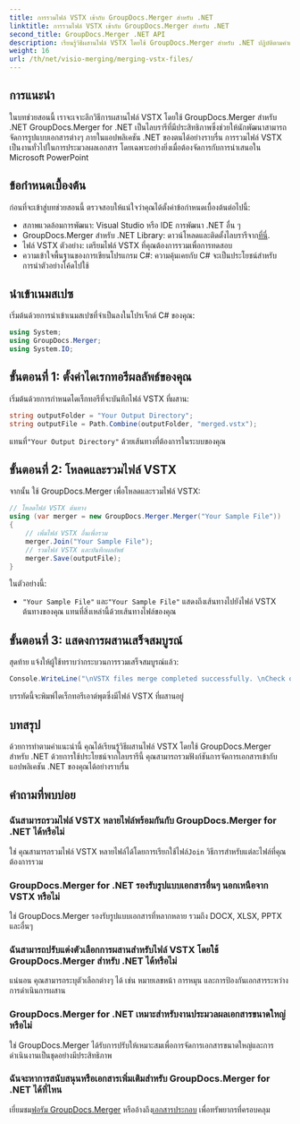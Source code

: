 ```yaml
---
title: การรวมไฟล์ VSTX เข้ากับ GroupDocs.Merger สำหรับ .NET
linktitle: การรวมไฟล์ VSTX เข้ากับ GroupDocs.Merger สำหรับ .NET
second_title: GroupDocs.Merger .NET API
description: เรียนรู้วิธีผสานไฟล์ VSTX โดยใช้ GroupDocs.Merger สำหรับ .NET ปฏิบัติตามคำแนะนำทีละขั้นตอนนี้เพื่อการจัดการเอกสารที่มีประสิทธิภาพใน C#
weight: 16
url: /th/net/visio-merging/merging-vstx-files/
---
```

## การแนะนำ
ในบทช่วยสอนนี้ เราจะเจาะลึกวิธีการผสานไฟล์ VSTX โดยใช้ GroupDocs.Merger สำหรับ .NET GroupDocs.Merger for .NET เป็นไลบรารีที่มีประสิทธิภาพซึ่งช่วยให้นักพัฒนาสามารถจัดการรูปแบบเอกสารต่างๆ ภายในแอปพลิเคชัน .NET ของตนได้อย่างราบรื่น การรวมไฟล์ VSTX เป็นงานทั่วไปในการประมวลผลเอกสาร โดยเฉพาะอย่างยิ่งเมื่อต้องจัดการกับการนำเสนอใน Microsoft PowerPoint
## ข้อกำหนดเบื้องต้น
ก่อนที่จะเข้าสู่บทช่วยสอนนี้ ตรวจสอบให้แน่ใจว่าคุณได้ตั้งค่าข้อกำหนดเบื้องต้นต่อไปนี้:
- สภาพแวดล้อมการพัฒนา: Visual Studio หรือ IDE การพัฒนา .NET อื่น ๆ
-  GroupDocs.Merger สำหรับ .NET Library: ดาวน์โหลดและติดตั้งไลบรารีจาก[ที่นี่](https://releases.groupdocs.com/merger/net/).
- ไฟล์ VSTX ตัวอย่าง: เตรียมไฟล์ VSTX ที่คุณต้องการรวมเพื่อการทดสอบ
- ความเข้าใจพื้นฐานของการเขียนโปรแกรม C#: ความคุ้นเคยกับ C# จะเป็นประโยชน์สำหรับการนำตัวอย่างโค้ดไปใช้

## นำเข้าเนมสเปซ
เริ่มต้นด้วยการนำเข้าเนมสเปซที่จำเป็นลงในโปรเจ็กต์ C# ของคุณ:
```csharp
using System; 
using GroupDocs.Merger;
using System.IO;
```
## ขั้นตอนที่ 1: ตั้งค่าไดเรกทอรีผลลัพธ์ของคุณ
เริ่มต้นด้วยการกำหนดไดเร็กทอรีที่จะบันทึกไฟล์ VSTX ที่ผสาน:
```csharp
string outputFolder = "Your Output Directory";
string outputFile = Path.Combine(outputFolder, "merged.vstx");
```
 แทนที่`"Your Output Directory"` ด้วยเส้นทางที่ต้องการในระบบของคุณ
## ขั้นตอนที่ 2: โหลดและรวมไฟล์ VSTX
จากนั้น ใช้ GroupDocs.Merger เพื่อโหลดและรวมไฟล์ VSTX:
```csharp
// โหลดไฟล์ VSTX ต้นทาง
using (var merger = new GroupDocs.Merger.Merger("Your Sample File"))
{
    // เพิ่มไฟล์ VSTX อื่นเพื่อรวม
    merger.Join("Your Sample File");
    // รวมไฟล์ VSTX และบันทึกผลลัพธ์
    merger.Save(outputFile);
}
```
ในตัวอย่างนี้:
- `"Your Sample File"` และ`"Your Sample File"` แสดงถึงเส้นทางไปยังไฟล์ VSTX ต้นทางของคุณ แทนที่สิ่งเหล่านี้ด้วยเส้นทางไฟล์ของคุณ
## ขั้นตอนที่ 3: แสดงการผสานเสร็จสมบูรณ์
สุดท้าย แจ้งให้ผู้ใช้ทราบว่ากระบวนการรวมเสร็จสมบูรณ์แล้ว:
```csharp
Console.WriteLine("\nVSTX files merge completed successfully. \nCheck output in {0}", outputFolder);
```
บรรทัดนี้จะพิมพ์ไดเร็กทอรีเอาต์พุตซึ่งมีไฟล์ VSTX ที่ผสานอยู่

## บทสรุป
ด้วยการทำตามคำแนะนำนี้ คุณได้เรียนรู้วิธีผสานไฟล์ VSTX โดยใช้ GroupDocs.Merger สำหรับ .NET ด้วยการใช้ประโยชน์จากไลบรารีนี้ คุณสามารถรวมฟังก์ชันการจัดการเอกสารเข้ากับแอปพลิเคชัน .NET ของคุณได้อย่างราบรื่น

## คำถามที่พบบ่อย
### ฉันสามารถรวมไฟล์ VSTX หลายไฟล์พร้อมกันกับ GroupDocs.Merger for .NET ได้หรือไม่
 ใช่ คุณสามารถรวมไฟล์ VSTX หลายไฟล์ได้โดยการเรียกใช้ไฟล์`Join` วิธีการสำหรับแต่ละไฟล์ที่คุณต้องการรวม
### GroupDocs.Merger for .NET รองรับรูปแบบเอกสารอื่นๆ นอกเหนือจาก VSTX หรือไม่
ใช่ GroupDocs.Merger รองรับรูปแบบเอกสารที่หลากหลาย รวมถึง DOCX, XLSX, PPTX และอื่นๆ
### ฉันสามารถปรับแต่งตัวเลือกการผสานสำหรับไฟล์ VSTX โดยใช้ GroupDocs.Merger สำหรับ .NET ได้หรือไม่
แน่นอน คุณสามารถระบุตัวเลือกต่างๆ ได้ เช่น หมายเลขหน้า การหมุน และการป้องกันเอกสารระหว่างการดำเนินการผสาน
### GroupDocs.Merger for .NET เหมาะสำหรับงานประมวลผลเอกสารขนาดใหญ่หรือไม่
ใช่ GroupDocs.Merger ได้รับการปรับให้เหมาะสมเพื่อการจัดการเอกสารขนาดใหญ่และการดำเนินงานเป็นชุดอย่างมีประสิทธิภาพ
### ฉันจะหาการสนับสนุนหรือเอกสารเพิ่มเติมสำหรับ GroupDocs.Merger for .NET ได้ที่ไหน
 เยี่ยมชม[ฟอรัม GroupDocs.Merger](https://forum.groupdocs.com/c/merger/32) หรืออ้างถึง[เอกสารประกอบ](https://tutorials.groupdocs.com/merger/net/) เพื่อทรัพยากรที่ครอบคลุม
